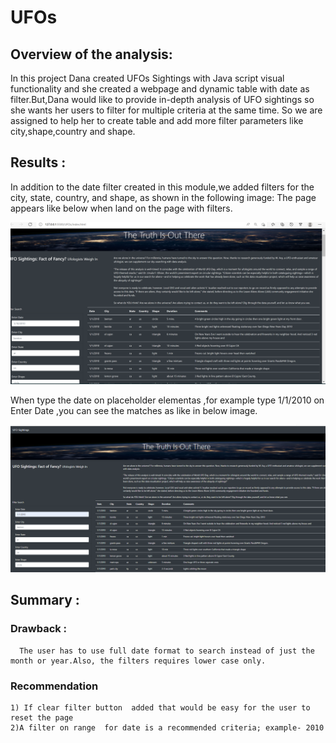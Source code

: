 # UFOs
## Overview of the analysis:
   In this project Dana created UFOs Sightings with Java script visual functionality and she created a webpage and dynamic table with date as filter.But,Dana would like to 
   provide in-depth analysis of UFO sightings so she wants her users to filter for multiple criteria at the same time. So we are assigned to help her to create table and add more
   filter parameters like city,shape,country and shape.
   
 ## Results :

   In addition to the date filter created in this module,we added  filters for the city, state, country, and shape, as shown in the following image:
   The page appears like below when land on the page with filters.
  
  ![challenge_1.png](static/images/challenge_1.png)
  
  When type the date on placeholder elementas ,for example type  1/1/2010 on Enter Date ,you can see the matches as like in below image.
  
 ![Challenge_2.png](static/images/Challenge_2.png)
  
  ## Summary :
  
  ### Drawback :
      The user has to use full date format to search instead of just the month or year.Also, the filters requires lower case only.
      
  ### Recommendation
  
    1) If clear filter button  added that would be easy for the user to reset the page
    2)A filter on range  for date is a recommended criteria; example- 2010
    
